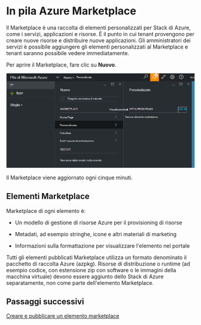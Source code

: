<properties
    pageTitle="Pubblicazione di un elemento marketplace personalizzato in pila Azure (amministratore del servizio) | Microsoft Azure"
    description="L'amministratore del servizio di informazioni su come pubblicare un elemento marketplace personalizzato in pila di Azure."
    services="azure-stack"
    documentationCenter=""
    authors="rupisure"
    manager="byronr"
    editor=""/>

<tags
    ms.service="azure-stack"
    ms.workload="na"
    ms.tgt_pltfrm="na"
    ms.devlang="na"
    ms.topic="article"
    ms.date="09/26/2016"
    ms.author="rupisure"/>

# <a name="the-azure-stack-marketplace"></a>In pila Azure Marketplace

Il Marketplace è una raccolta di elementi personalizzati per Stack di Azure, come i servizi, applicazioni e risorse. È il punto in cui tenant provengono per creare nuove risorse e distribuire nuove applicazioni. Gli amministratori dei servizi è possibile aggiungere gli elementi personalizzati al Marketplace e tenant saranno possibile vedere immediatamente.

Per aprire il Marketplace, fare clic su **Nuovo**.

![](media/azure-stack-publish-custom-marketplace-item/image1.png)

Il Marketplace viene aggiornato ogni cinque minuti.

## <a name="marketplace-items"></a>Elementi Marketplace

Marketplace di ogni elemento è:

-   Un modello di gestione di risorse Azure per il provisioning di risorse

-   Metadati, ad esempio stringhe, icone e altri materiali di marketing

-   Informazioni sulla formattazione per visualizzare l'elemento nel portale

Tutti gli elementi pubblicati Marketplace utilizza un formato denominato il pacchetto di raccolta Azure (azpkg). Risorse di distribuzione o runtime (ad esempio codice, con estensione zip con software o le immagini della macchina virtuale) devono essere aggiunto dello Stack di Azure separatamente, non come parte dell'elemento Marketplace. 

## <a name="next-steps"></a>Passaggi successivi

[Creare e pubblicare un elemento marketplace](azure-stack-create-and-publish-marketplace-item.md)
